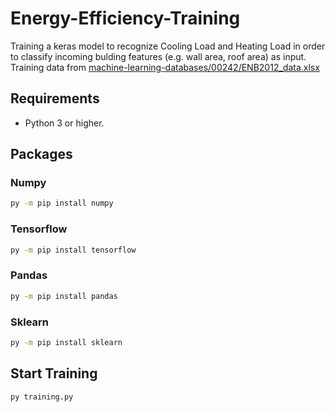 # Energy-Efficiency-Training
Training a keras model to recognize Cooling Load and Heating Load in order to classify incoming bulding features (e.g. wall area, roof area) as input.<br/>
Training data from [machine-learning-databases/00242/ENB2012_data.xlsx](https://archive.ics.uci.edu/ml/machine-learning-databases/00242/ENB2012_data.xlsx)

## Requirements
- Python 3 or higher.

## Packages

### Numpy
```bash
py -m pip install numpy
```

### Tensorflow
```bash
py -m pip install tensorflow
```
### Pandas
```bash
py -m pip install pandas
```

### Sklearn
```bash
py -m pip install sklearn
```

## Start Training
```bash
py training.py
```








